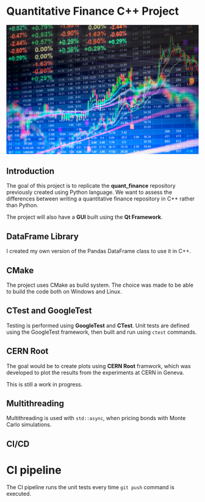 # Quantitative Finance C\+\+ Project

![image](Img/Stocks.jpg)


## Introduction

The goal of this project is to replicate the **quant_finance** repository 
previously created using Python language. We want to assess the differences between 
writing a quantitative finance repository in C\+\+ rather than Python.

The project will also have a **GUI** built using the **Qt Framework**.


## DataFrame Library

I created my own version of the Pandas DataFrame class to use it in C\+\+.


## CMake

The project uses CMake as build system. The choice was made to be able to build 
the code both on Windows and Linux.


## CTest and GoogleTest

Testing is performed using **GoogleTest** and **CTest**.
Unit tests are defined using the GoogleTest framework, then built and run using
`ctest` commands.


## CERN Root

The goal would be to create plots using **CERN Root** framwork, which was
developed to plot the results from the experiments at CERN in Geneva.

This is still a work in progress.


## Multithreading

Multithreading is used with `std::async`, when pricing bonds with Monte Carlo
simulations.


## CI/CD

# CI pipeline

The CI pipeline runs the unit tests every time `git push` command is 
executed.